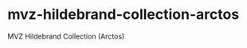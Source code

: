 mvz-hildebrand-collection-arctos
================================

MVZ Hildebrand Collection (Arctos)
